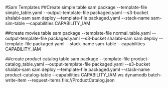 #Sam Templates 
##Create simple table
sam package --template-file simple_table.yaml --output-template-file packaged.yaml --s3-bucket shalabi-sam
sam deploy --template-file packaged.yaml --stack-name sam-sim-table --capabilities CAPABILITY_IAM

##create movies table
sam package --template-file normal_table.yaml --output-template-file packaged.yaml --s3-bucket shalabi-sam
sam deploy --template-file packaged.yaml --stack-name sam-table --capabilities CAPABILITY_IAM

##create product catalog table
sam package --template-file product-catalog_table.yaml --output-template-file packaged.yaml --s3-bucket shalabi-sam
sam deploy --template-file packaged.yaml --stack-name product-catalog-table --capabilities CAPABILITY_IAM
ws dynamodb batch-write-item --request-items file://ProductCatalog.json